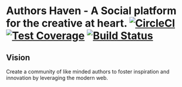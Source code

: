 Authors Haven - A Social platform for the creative at heart.
[![CircleCI](https://circleci.com/gh/andela/metis-ah-frontend/tree/develop.svg?style=svg)](https://circleci.com/gh/andela/metis-ah-frontend/tree/develop) [![Test Coverage](https://api.codeclimate.com/v1/badges/93530611b5b0d23beebf/test_coverage)](https://codeclimate.com/github/andela/metis-ah-frontend/test_coverage) [![Build Status](https://travis-ci.org/andela/metis-ah-frontend.svg?branch=develop)](https://travis-ci.org/andela/metis-ah-frontend)
=======
## Vision
Create a community of like minded authors to foster inspiration and innovation
by leveraging the modern web.
